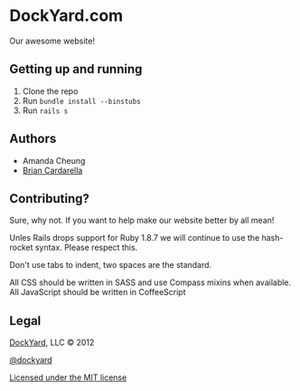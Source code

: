 # DockYard.com #

Our awesome website!

## Getting up and running ##

1. Clone the repo
2. Run `bundle install --binstubs`
3. Run `rails s`

## Authors ##

* Amanda Cheung
* [Brian Cardarella](http://twitter.com/bcardarella)

## Contributing? ##

Sure, why not. If you want to help make our website better by all mean!

Unles Rails drops support for Ruby 1.8.7 we will continue to use the
hash-rocket syntax. Please respect this.

Don't use tabs to indent, two spaces are the standard.

All CSS should be written in SASS and use Compass mixins when available.
All JavaScript should be written in CoffeeScript

## Legal ##

[DockYard](http://dockyard.com), LLC &copy; 2012

[@dockyard](http://twitter.com/dockyard)

[Licensed under the MIT license](http://www.opensource.org/licenses/mit-license.php)
